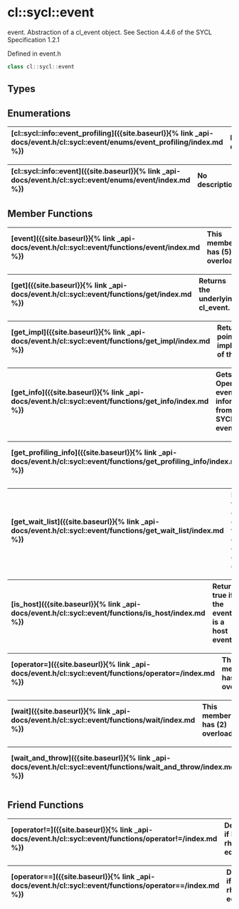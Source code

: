 ---
---
# cl::sycl::event

event. Abstraction of a cl_event object. See Section 4.4.6 of the SYCL Specification 1.2.1 

Defined in event.h

```cpp
class cl::sycl::event
```

## Types

## Enumerations

| [cl::sycl::info::event_profiling]({{site.baseurl}}{% link _api-docs/event.h/cl::sycl::event/enums/event_profiling/index.md %}) | No description. |
| :--- | :--- |

| [cl::sycl::info::event]({{site.baseurl}}{% link _api-docs/event.h/cl::sycl::event/enums/event/index.md %}) | No description. |
| :--- | :--- |

## Member Functions

| [event]({{site.baseurl}}{% link _api-docs/event.h/cl::sycl::event/functions/event/index.md %}) | This member has (5) overloads |
| :--- | :--- |

| [get]({{site.baseurl}}{% link _api-docs/event.h/cl::sycl::event/functions/get/index.md %}) | Returns the underlying cl_event.  |
| :--- | :--- |

| [get_impl]({{site.baseurl}}{% link _api-docs/event.h/cl::sycl::event/functions/get_impl/index.md %}) | Returns a pointer to the implementation of the event.  |
| :--- | :--- |

| [get_info]({{site.baseurl}}{% link _api-docs/event.h/cl::sycl::event/functions/get_info/index.md %}) | Gets the OpenCL event information from the SYCL event.  |
| :--- | :--- |

| [get_profiling_info]({{site.baseurl}}{% link _api-docs/event.h/cl::sycl::event/functions/get_profiling_info/index.md %}) | Queries the SYCL event for profiling information.  |
| :--- | :--- |

| [get_wait_list]({{site.baseurl}}{% link _api-docs/event.h/cl::sycl::event/functions/get_wait_list/index.md %}) | Returns the list of events that depend on the current one.  |
| :--- | :--- |

| [is_host]({{site.baseurl}}{% link _api-docs/event.h/cl::sycl::event/functions/is_host/index.md %}) | Returns true if the event is a host event.  |
| :--- | :--- |

| [operator=]({{site.baseurl}}{% link _api-docs/event.h/cl::sycl::event/functions/operator=/index.md %}) | This member has (2) overloads |
| :--- | :--- |

| [wait]({{site.baseurl}}{% link _api-docs/event.h/cl::sycl::event/functions/wait/index.md %}) | This member has (2) overloads |
| :--- | :--- |

| [wait_and_throw]({{site.baseurl}}{% link _api-docs/event.h/cl::sycl::event/functions/wait_and_throw/index.md %}) | This member has (2) overloads |
| :--- | :--- |


## Friend Functions

| [operator!=]({{site.baseurl}}{% link _api-docs/event.h/cl::sycl::event/functions/operator!=/index.md %}) | Determines if lhs and rhs are not equal.  |
| :--- | :--- |

| [operator==]({{site.baseurl}}{% link _api-docs/event.h/cl::sycl::event/functions/operator==/index.md %}) | Determines if lhs and rhs are equal.  |
| :--- | :--- |

